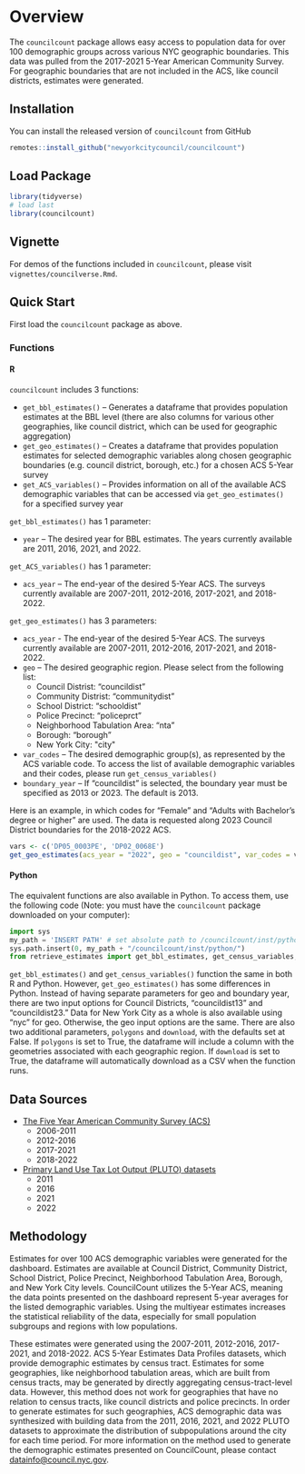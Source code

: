 
<!-- README.md is generated from README.Rmd. Please edit that file -->

# Overview

The `councilcount` package allows easy access to population data for
over 100 demographic groups across various NYC geographic boundaries.
This data was pulled from the 2017-2021 5-Year American Community
Survey. For geographic boundaries that are not included in the ACS, like
council districts, estimates were generated.

## Installation

You can install the released version of `councilcount` from GitHub

``` r
remotes::install_github("newyorkcitycouncil/councilcount")
```

## Load Package

``` r
library(tidyverse)
# load last
library(councilcount)
```

## Vignette

For demos of the functions included in `councilcount`, please visit
`vignettes/councilverse.Rmd`.

## Quick Start

First load the `councilcount` package as above.

### Functions

#### R

`councilcount` includes 3 functions:

* `get_bbl_estimates()` – Generates a dataframe that provides population
estimates at the BBL level (there are also columns for various other
geographies, like council district, which can be used for geographic aggregation) 
* `get_geo_estimates()` – Creates a dataframe that provides population estimates for selected
demographic variables along chosen geographic boundaries (e.g. council
district, borough, etc.) for a chosen ACS 5-Year survey
* `get_ACS_variables()` – Provides information on all of the available ACS demographic variables that can be
accessed via `get_geo_estimates()` for a specified survey year

`get_bbl_estimates()` has 1 parameter:

* `year` – The desired year for BBL estimates. The years currently available are 2011, 2016, 2021, and 2022. 

`get_ACS_variables()` has 1 parameter:

* `acs_year` – The end-year of the desired 5-Year ACS. The surveys currently available are 2007-2011, 2012-2016, 2017-2021, and 2018-2022. 

`get_geo_estimates()` has 3 parameters:

* `acs_year` - The end-year of the desired 5-Year ACS. The surveys currently available are 2007-2011, 2012-2016, 2017-2021, and 2018-2022. 
* `geo` – The desired geographic region. Please select from the following
list:
   * Council Distrist: “councildist”
   * Community Distrist: “communitydist”
   * School District: “schooldist”
   * Police Precinct: “policeprct”
   * Neighborhood Tabulation Area: “nta”
   * Borough: “borough”
   * New York City: "city"
* `var_codes` – The desired demographic group(s), as represented
by the ACS variable code. To access the list of available demographic
variables and their codes, please run `get_census_variables()`
* `boundary_year` – If “councildist” is selected, the boundary year must
be specified as 2013 or 2023. The default is 2013.

Here is an example, in which codes for “Female” and “Adults with
Bachelor’s degree or higher” are used. The data is requested along 2023
Council District boundaries for the 2018-2022 ACS.

``` r
vars <- c('DP05_0003PE', 'DP02_0068E')
get_geo_estimates(acs_year = "2022", geo = "councildist", var_codes = vars, boundary_year = "2023") 
```

#### Python

The equivalent functions are also available in Python. To access them,
use the following code (Note: you must have the `councilcount` package downloaded on your computer):

``` python
import sys
my_path = 'INSERT PATH' # set absolute path to /councilcount/inst/python location (example: '/Users/jsmith/Desktop)
sys.path.insert(0, my_path + "/councilcount/inst/python/")
from retrieve_estimates import get_bbl_estimates, get_census_variables, get_geo_estimates
```

`get_bbl_estimates()` and `get_census_variables()` function the same in
both R and Python. However, `get_geo_estimates()` has some differences
in Python. Instead of having separate parameters for geo and boundary
year, there are two input options for Council Districts, “councildist13”
and “councildist23.” Data for New York City as a whole is also available
using “nyc” for geo. Otherwise, the geo input options are the same.
There are also two additional parameters, `polygons` and `download`,
with the defaults set at False. If `polygons` is set to True, the
dataframe will include a column with the geometries associated with each
geographic region. If `download` is set to True, the dataframe will
automatically download as a CSV when the function runs.

## Data Sources 

* [The Five Year American Community Survey (ACS)](https://www.census.gov/data/developers/data-sets/acs-5year.html)
  * 2006-2011
  * 2012-2016
  * 2017-2021
  * 2018-2022
* [Primary Land Use Tax Lot Output (PLUTO) datasets](https://www.nyc.gov/site/planning/data-maps/open-data/dwn-pluto-mappluto.page)
  * 2011
  * 2016
  * 2021
  * 2022  

## Methodology 

Estimates for over 100 ACS demographic variables were generated for the dashboard. Estimates are available at Council District, Community District, School District, Police Precinct, Neighborhood Tabulation Area, Borough, and New York City levels. CouncilCount utilizes the 5-Year ACS, meaning the data points presented on the dashboard represent 5-year averages for the listed demographic variables. Using the multiyear estimates increases the statistical reliability of the data, especially for small population subgroups and regions with low populations. 

These estimates were generated using the 2007-2011, 2012-2016, 2017-2021, and 2018-2022. ACS 5-Year Estimates Data Profiles datasets, which provide demographic estimates by census tract. Estimates for some geographies, like neighborhood tabulation areas, which are built from census tracts, may be generated by directly aggregating census-tract-level data. However, this method does not work for geographies that have no relation to census tracts, like council districts and police precincts. In order to generate estimates for such geographies, ACS demographic data was synthesized with building data from the 2011, 2016, 2021, and 2022 PLUTO datasets to approximate the distribution of subpopulations around the city for each time period. For more information on the method used to generate the demographic estimates presented on CouncilCount, please contact datainfo@council.nyc.gov.

